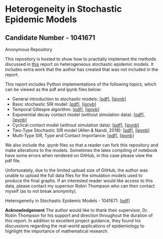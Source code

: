# Heterogeneity in Stochastic Epidemic Models
## Candidate Number -  1041671

Anonymous Repository

This repository is hosted to show how to practially implement the methods discussed in [this](https://github.com/thomasarmstrong98/epidemic_modelling/blob/master/dissertation_final_draft.pdf) report on heterogeneous stochastic epidemic models. It includes extra work that the author has created that was not included in the report. 

This report includes Python implementations of the following topics, which can be viewed as the pdf and ipynb files below:
- General introduction to stochastic models: [[pdf]](https://github.com/thomasarmstrong98/epidemic_modelling/blob/master/pdf_of_notebooks/intro_stochastic_models.pdf), [[ipynb]](https://github.com/thomasarmstrong98/epidemic_modelling/blob/master/notebooks/intro_stochastic_models.ipynb)
- Basic stochastic SIR model: [[pdf]](https://github.com/thomasarmstrong98/epidemic_modelling/blob/master/pdf_of_notebooks/basic_stochastic_sir.pdf), [[ipnyb]](https://github.com/thomasarmstrong98/epidemic_modelling/blob/master/notebooks/basic_stochastic_sir.ipynb)
- Temporal Gillespie algorithm: [[pdf]](https://github.com/thomasarmstrong98/epidemic_modelling/blob/master/pdf_of_notebooks/time_dependent_gillespie.pdf), [[ipnyb]](https://github.com/thomasarmstrong98/epidemic_modelling/blob/master/notebooks/time_dependent_gillespie.pdf)
- Exponential decay contact model (without simulation data): [[pdf]](https://github.com/thomasarmstrong98/epidemic_modelling/blob/master/pdf_of_notebooks/exponential_contact_model.pdf), [[ipynb]](https://github.com/thomasarmstrong98/epidemic_modelling/blob/master/notebooks/exponential_contact_model.ipynb)
- Cyclical contact model (without simulation data): [[pdf]](https://github.com/thomasarmstrong98/epidemic_modelling/blob/master/pdf_of_notebooks/cosine_contact_model.pdf), [[ipynb]](https://github.com/thomasarmstrong98/epidemic_modelling/blob/master/notebooks/cosine_contact_model.ipynb)
- Two-Type Stochastic SIR model (Allen & Nandi, 2018): [[pdf]](https://github.com/thomasarmstrong98/epidemic_modelling/blob/master/pdf_of_notebooks/stochastic_two_group_model.pdf), [[ipynb]](https://github.com/thomasarmstrong98/epidemic_modelling/blob/master/notebooks/stochastic_two_group_model.ipynb)
- Multi-Type SIR, Type and Contact Importance: [[pdf]](https://github.com/thomasarmstrong98/epidemic_modelling/blob/master/pdf_of_notebooks/e_val_multi_group_model.pdf), [[ipynb]](https://github.com/thomasarmstrong98/epidemic_modelling/blob/master/notebooks/e_val_multi_group_model.ipynb)

We also include the .ipynb files so that a reader can fork this repository and make alterations to the models. Sometimes the latex compiling of notebook have some errors when rendered on GitHub, in this case please view the pdf file.

Unfortunately, due to the limited upload size of GitHub, the author was unable to upload the full data files for the simulation models used to produce the final graphs. If an interested reader would like access to this data, please contact my superisor Robin Thompson who can then contact myself (as to not break anonymity). 

Heterogeneity in Stochastic Epidemic Models - 1041671: [[pdf]](https://github.com/thomasarmstrong98/epidemic_modelling/blob/master/dissertation_final_draft.pdf)

**Acknowledgement**
The author would like to thank their supervisor, Dr. Robin Thompson for his support and direction throughout the duration of this report. In addition to excellent project guidance, they found his discussions regarding the real-world applications of epidemiology to highlight the importance of mathematical research.
